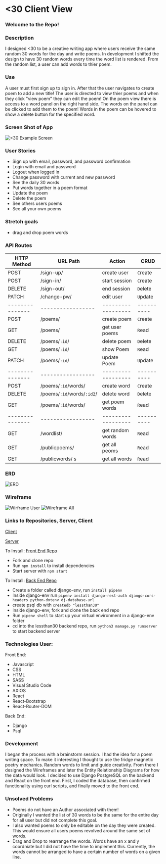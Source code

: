 # <30 Client View
### Welcome to the Repo! 

### Description
I designed <30 to be a creative writing app where users receive the same random 30 words for the day and write poems. In development I shifted the design to have 30 random words every time the word list is rendered. From the random list, a user can add words to thier poem. 

### Use
A user must first sign up to sign in. After that the user navigates to create poem to add a new title! The user is directed to view thier poems and when they click "view poem" they can edit the poem! On the poem view there is access to a word panel on the right hand side. The words on the panel can be clicked to add them to the poem! Words in the poem can be hovered to show a delete button for the specified word. 

### Screen Shot of App
![<30 Example Screen](https://i.imgur.com/PrMUNmK.png)


### User Stories
- Sign up with email, password, and password confirmation
- Login with email and password
- Logout when logged in
- Change password with current and new password
- See the daily 30 words
- Put words together in a poem format
- Update the poem
- Delete the poem
- See others users poems
- See all your own poems

### Stretch goals
- drag and drop poem words

### API Routes
| HTTP Method   | URL Path     | Action           | CRUD     |
|---------------|--------------|------------------|----------|
| POST           | /sign-up/      | create user      | `C`reate |
| POST           | /sign-in/      | start session    | `C`reate |
| DELETE         | /sign-out/     | end session      | `D`elete |
| PATCH          | /change-pw/    | edit user        | `U`pdate |
|---------------|-----------------|------------------|----------|
| POST          | /poems/         | create poem      | `C`reate |
| GET           | /poems/         | get user poems   | `R`ead   |
| DELETE        | /poems/`:id`/   | delete poem      | `D`elete |
| GET           | /poems/`:id`/   | show Poem        | `R`ead   |
| PATCH         | /poems/`:id`/   | update Poem      | `U`pdate |
|---------------|-----------------|------------------|----------|
| POST          | /poems/`:id`/words/           | create word   | `C`reate |
| DELETE        | /poems/`:id`/words/`:id2`/    | delete word   | `D`elete |
| GET           | /poems/`:id`/words/           | get poem words| `R`ead   |
|---------------|-----------------|------------------|----------|
| GET           | /wordlist/      | get random words | `R`ead   |
| GET           | /publicpoems/   | get all peoms    | `R`ead   |
| GET           | /publicwords/  s  | get all words    | `R`ead   |

### ERD
![ERD](https://i.imgur.com/BWAHtFn.png)

### Wireframe
![Wirframe User](https://i.imgur.com/rFnxJOv.png)
![Wireframe All](https://i.imgur.com/idePMTS.png)

### Links to Repositories, Server, Client
[Client](https://christianheuchert.github.io/lessthan30_frontend/poems) 
>
[Server](https://lessthan30.herokuapp.com) 
>
To Install: [Front End Repo](https://github.com/christianheuchert/lessthan30_frontend)
- Fork and clone repo
- Run `npm install` to install dependencies
- Start server with `npm start`
>
To Install: [Back End Repo](https://github.com/christianheuchert/lessthan30_backend) 
- Create a folder called django-env, run `install pipenv`
- Inside django-env run `pipenv install django-rest-auth django-cors-headers python-dotenv dj-database-url`
- create psql db with `createdb "lessthan30"`
- Inside django-env, fork and clone the back end repo
- Run `pipenv shell` to start up your virtual environment in a django-env folder
- cd into the lessthan30 backend repo, run `python3 manage.py runserver` to start backend server


### Technologies User:
Front End: 
- Javascript
- CSS
- HTML
- SASS
- Visual Studio Code
- AXIOS
- React
- React-Bootstrap
- React-Router-DOM

Back End: 
- Django
- Psql

### Development
I began the process with a brainstorm session. I had the idea for a poem writing space. To make it interesting I thought to use the fridge magnetic poetry mechanics. Random words to limit and guide creativity. From there I designed the Wireframes and later the Entity Relationship Diagrams for how the data would look. I decided to use Django PostgreSQL on the backend and React on the front end. First, I coded the database, then confirmed functionality using curl scripts, and finally moved to the front end. 

### Unsolved Problems
- Poems do not have an Author associated with them!
- Originally I wanted the list of 30 words to be the same for the entire day for all user but did not complete this goal. 
- I also wanted poems to only be editable on the day they were created. This would ensure all users poems revolved around the same set of words. 
- Drag and Drop to rearrange the words. Words have an x and y coordniate but I did not have the time to implement this. Currently, the words cannot be arranged to have a certain number of words on a given line. 